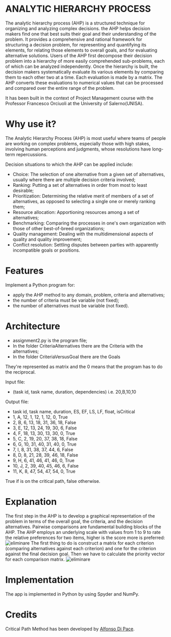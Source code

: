 # ANALYTIC HIERARCHY PROCESS
The analytic hierarchy process (AHP) is a structured technique for organizing and analyzing complex decisions. the AHP helps decision makers find one that best suits their goal and their understanding of the problem. It provides a comprehensive and rational framework for structuring a decision problem, for representing and quantifying its elements, for relating those elements to overall goals, and for evaluating alternative solutions. Users of the AHP first decompose their decision problem into a hierarchy of more easily comprehended sub-problems, each of which can be analyzed independently. Once the hierarchy is built, the decision makers systematically evaluate its various elements by comparing them to each other two at a time. Each evaluation is made by a matrix. The AHP converts these evaluations to numerical values that can be processed and compared over the entire range of the problem.

It has been built in the context of Project Management course with the Professor Francesco Orciuoli at the University of Salerno(UNISA).

# Why use it?
The Analytic Hierarchy Process (AHP) is most useful where teams of people are working on complex problems, especially those with high stakes, involving human perceptions and judgments, whose resolutions have long-term repercussions.

Decision situations to which the AHP can be applied include:
- Choice: The selection of one alternative from a given set of alternatives, usually where there are multiple decision criteria involved;
- Ranking: Putting a set of alternatives in order from most to least desirable;
- Prioritization: Determining the relative merit of members of a set of alternatives, as opposed to selecting a single one or merely ranking them;
- Resource allocation: Apportioning resources among a set of alternatives;
- Benchmarking: Comparing the processes in one's own organization with those of other best-of-breed organizations;
- Quality management: Dealing with the multidimensional aspects of quality and quality improvement;
- Conflict resolution: Settling disputes between parties with apparently incompatible goals or positions.

# Features
Implement a Python program for:
- apply the AHP method to any domain, problem, criteria and alternatives;
- the number of criteria must be variable (not fixed);
- the number of alternatives must be variable (not fixed).


# Architecture
- assignment2.py is the program file;
- In the folder CriteriaAlternatives there are the Criteria with the alternatives;
- In the folder CriteriaVersusGoal there are the Goals

They're represented as matrix and the 0 means that the program has to do the reciprocal.

Input file:
- (task id, task name, duration, dependencies) i.e. 20,B,10,10

Output file:
- task id, task name, duration, ES, EF, LS, LF, float, isCritical
- 1, A, 12, 1, 12, 1, 12, 0, True
- 2, B, 6, 13, 18, 31, 36, 18, False
- 3, E, 12, 13, 24, 19, 30, 6, False
- 4, F, 18, 13, 30, 13, 30, 0, True
- 5, C, 2, 19, 20, 37, 38, 18, False
- 6, G, 10, 31, 40, 31, 40, 0, True
- 7, I, 8, 31, 38, 37, 44, 6, False
- 8, D, 8, 21, 28, 39, 46, 18, False
- 9, H, 6, 41, 46, 41, 46, 0, True
- 10, J, 2, 39, 40, 45, 46, 6, False
- 11, K, 8, 47, 54, 47, 54, 0, True

True if is on the critical path, false otherwise.

# Explanation
The first step in the AHP is to develop a graphical representation of the problem in terms of the overall goal, the criteria, and the decision alternatives.
Pairwise comparisons are fundamental building blocks of the AHP. The AHP employs an underlying scale with values from 1 to 9 to rate the relative preferences for two items, higher is the score more is preferred:
<img src="https://i.ibb.co/88VDYZ6/eliminare.png" alt="eliminare" border="0">
The first thing to do is construct a matrix for each criterion (comparing alternatives against each criterion) and one for the criterion against the final decision goal. Then we have to calculate the priority vector for each comparison matrix.
<img src="https://i.ibb.co/8Df7TQw/eliminare.png" alt="eliminare" border="0">


# Implementation
The app is implemented in Python by using Spyder and NumPy.

# Credits
Critical Path Method has been developed by [Alfonso Di Pace](https://github.com/alfonsodipace).